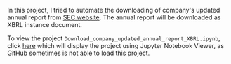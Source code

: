 In this project, I tried to automate the downloading of company's updated annual report from <a href="https://www.sec.gov/edgar/searchedgar/companysearch.html" target="_blank">SEC website</a>. The annual report will be downloaded as XBRL instance document.

To view the project <code>Download_company_updated_annual_report_XBRL.ipynb</code>, click <a href="https://nbviewer.jupyter.org/github/steffen-zou/Download-updated-company-annual-report-XBRL/blob/master/Download_company_updated_annual_report_XBRL.ipynb">here</a> which will display the project using Jupyter Notebook Viewer, as GitHub sometimes is not able to load this project.

